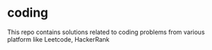 # coding

This repo contains solutions related to coding problems from various platform like Leetcode, HackerRank
